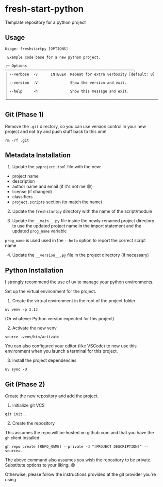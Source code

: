 # fresh-start-python

Template repository for a python project

## Usage

```
Usage: freshstartpy [OPTIONS]

 Example code base for a new python project.

╭─ Options ───────────────────────────────────────────────────────────╮
│ --verbose  -v      INTEGER  Repeat for extra verbosity [default: 0] │
│ --version  -V               Show the version and exit.              │
│ --help     -h               Show this message and exit.             │
╰─────────────────────────────────────────────────────────────────────╯
```

## Git (Phase 1)

Remove the `.git` directory, so you can use version control in your new project and not try and push stuff back to this one!

```shell
rm -rf .git
```

## Metadata Installation

1. Update the `pyproject.toml` file with the new:
 - project name
 - description
 - author name and email (if it's not me 😄️)
 - license (if changed)
 - classifiers
 - `project.scripts` section (to match the name)

2. Update the `freshstartpy` directory with the name of the script/module

3. Update the `__main__.py` file inside the newly-renamed project directory to use the updated project name in the import statement and the updated `prog_name` variable

`prog_name` is used used in the `--help` option to report the correct script name

4. Update the `__version__.py` file in the project directory (if necessary)

## Python Installation

I strongly recommend the use of [uv](https://docs.astral.sh/uv/) to manage your python environments.

Set up the virtual environment for the project.

1. Create the virtual environment in the root of the project folder

```shell
uv venv -p 3.13
```
(Or whatever Python version expected for this project)

2. Activate the new venv

```shell
source .venv/bin/activate
```

You can also configured your editor (like VSCode) to now use this environment when you launch a terminal for this project.

3. Install the project dependencies

```shell
uv sync -U
```

## Git (Phase 2)

Create the new repository and add the project.

1. Initialize git VCS

```shell
git init .
```

2. Create the repository

This assumes the repo will be hosted on github.com and that you have the `gh` client installed.

```shell
gh repo create [REPO_NAME] --private -d "[PROJECT DESCRIPTION]" --source=.
```

The above command also assumes you wish the repository to be private. Substitute options to your liking. 😄

Otherwise, please follow the instructions provided at the git provider you're using
